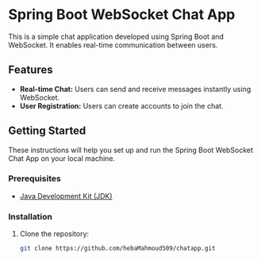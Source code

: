 # Spring Boot WebSocket Chat App

This is a simple chat application developed using Spring Boot and WebSocket. It enables real-time communication between users.

## Features

- **Real-time Chat:** Users can send and receive messages instantly using WebSocket.
- **User Registration:** Users can create accounts to join the chat.


## Getting Started

These instructions will help you set up and run the Spring Boot WebSocket Chat App on your local machine.

### Prerequisites

- [Java Development Kit (JDK)](https://www.oracle.com/java/technologies/javase-downloads.html)

### Installation

1. Clone the repository:

   ```bash
   git clone https://github.com/hebaMahmoud509/chatapp.git
